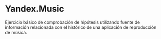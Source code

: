 # Yandex.Music
Ejercicio básico de comprobación de hipótesis utilizando fuente de información relacionada con el histórico de una aplicación de reproducción de música.
